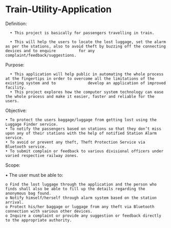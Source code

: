 # Train-Utility-Application

Definition:

      • This project is basically for passengers travelling in train.

      • This will help the users to locate the lost luggage, set the alarm as per the stations, also to avoid theft by buzzing off the connecting devices and to enquire          for any complaint/feedback/suggestions.
      
Purpose:

      • This application will help public in automating the whole process at the fingertips in order to overcome all the limitations of the existing system and to              develop an application of improved facility.
      • This project explores how the computer system technology can ease the whole process and make it easier, faster and reliable for the users.
      
Objective:

    • To protect the users baggage/luggage from getting lost using the Luggage Finder service.
    • To notify the passengers based on stations so that they don’t miss upon any of their stations with the help of notified Station Alarm service.
    • To avoid or prevent any theft, Theft Protection Service via Bluetooth service.
    • To submit complain or feedback to various divisional officers under varied respective railway zones.
    
Scope:

• The user must be able to:

    o Find the lost luggage through the application and the person who finds shall also be able to fill up the details regarding the anonymous bag found.
    o Notify himself/herself through alarm system based on the station arrival.
    o Protect his/her baggage or luggage from any theft via Bluetooth connection with various other devices.
    o Inquire a complaint or provide any suggestion or feedback directly to the appropriate authority.
